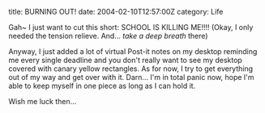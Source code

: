 title: BURNING OUT!
date: 2004-02-10T12:57:00Z
category: Life

Gah~ I just want to cut this short: SCHOOL IS KILLING ME!!!!
(Okay, I only needed the tension relieve. And… *take a deep breath* there)

Anyway, I just added a lot of virtual Post-it notes on my desktop reminding me every single deadline and you don't really want to see my desktop covered with canary yellow rectangles. As for now, I try to get everything out of my way and get over with it. Darn… I'm in total panic now, hope I'm able to keep myself in one piece as long as I can hold it.

Wish me luck then…
